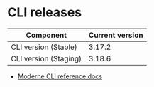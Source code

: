 # CLI releases

| Component             | Current version |
| --------------------- | --------------- |
| CLI version (Stable)  | 3.17.2          |
| CLI version (Staging) | 3.18.6          |

* [Moderne CLI reference docs](../user-documentation/moderne-cli/cli-reference.md)
